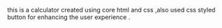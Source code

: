 this is a calculator created using core html and css ,also used css styled button for enhancing the user experience .
